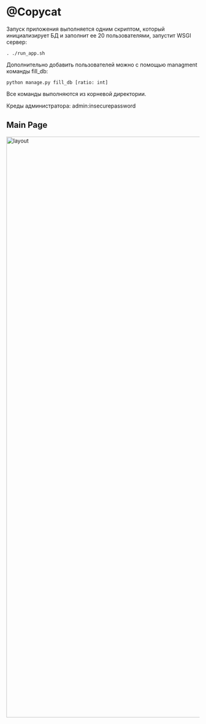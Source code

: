 <h1>@Copycat</h1>

Запуск приложения выполняется одним скриптом, который инициализирует БД и заполнит ее 20 пользователями, запустит WSGI сервер:
```
. ./run_app.sh
```
Дополнительно добавить пользователей можно с помощью managment команды fill_db:
```
python manage.py fill_db [ratio: int]
```
Все команды выполняются из корневой директории.

Креды администратора: admin:insecurepassword

<h2>Main Page</h2>
<img width="1512" alt="layout" src="https://github.com/roflanpotsan/copycat/assets/91660065/7fd27b6c-7fdf-42a6-8d21-38002fd1d8f2">
